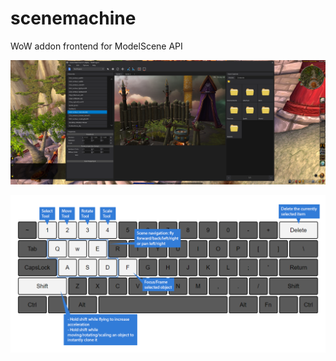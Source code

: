 # scenemachine
 WoW addon frontend for ModelScene API

 ![screenshot](/docs/screenshots/01.png?raw=true)
 
 ![keyboardShortcuts](/scenemachine/res/textures/keyboardShortcuts.png)